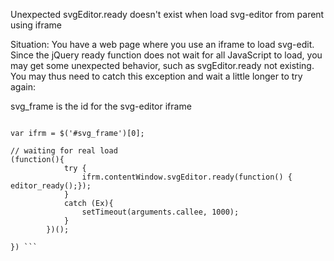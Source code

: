 Unexpected svgEditor.ready doesn't exist when load svg-editor from parent using iframe

Situation: You have a web page where you use an iframe to load svg-edit. Since the jQuery ready function does not wait for all JavaScript to load, you may get some unexpected behavior, such as svgEditor.ready not existing. You may thus need to catch this exception and wait a little longer to try again:

svg_frame is the id for the svg-editor iframe

``` $('#svg_frame').ready(function() {

var ifrm = $('#svg_frame')[0];

// waiting for real load
(function(){
            try {
                ifrm.contentWindow.svgEditor.ready(function() { editor_ready();});
            }
            catch (Ex){
                setTimeout(arguments.callee, 1000);
            }
        })();

}) ```
